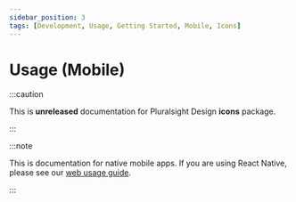 ```yaml
---
sidebar_position: 3
tags: [Development, Usage, Getting Started, Mobile, Icons]
---
```


# Usage (Mobile)

:::caution

This is **unreleased** documentation for Pluralsight Design **icons** package.

:::

:::note

This is documentation for native mobile apps. If you are using React Native, please see our [web usage guide](./usage.mdx).

:::
